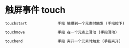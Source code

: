 #

# 触屏事件 touch

```txt
touchstart              手指 触摸到一个元素时触发 (手指按下)

touchmove               手指 在一个元素上滑动 (手指滑动)

touchend                手指 离开一个元素时触发 (手指离开)
```
